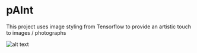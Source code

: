 # pAInt
This project uses image styling from Tensorflow to provide an artistic touch to images / photographs 

![alt text](https://github.com/satishnarasimhan/pAInt/blob/House.jpg?raw=true)

